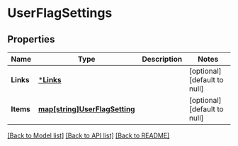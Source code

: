 # UserFlagSettings

## Properties
Name | Type | Description | Notes
------------ | ------------- | ------------- | -------------
**Links** | [***Links**](Links.md) |  | [optional] [default to null]
**Items** | [**map[string]UserFlagSetting**](UserFlagSetting.md) |  | [optional] [default to null]

[[Back to Model list]](../README.md#documentation-for-models) [[Back to API list]](../README.md#documentation-for-api-endpoints) [[Back to README]](../README.md)


